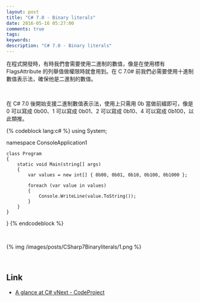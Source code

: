 ```yaml
---
layout: post
title: "C# 7.0 - Binary literals"
date: 2016-05-16 05:27:00
comments: true
tags: 
keywords: 
description: "C# 7.0 - Binary literals"
---
```


在程式開發時，有時我們會需要使用二進制的數值，像是在使用標有 FlagsAttribute 的列舉值做權限時就會用到。在 C 7.0# 前我們必需要使用十進制數值表示法，確保他是二進制的數值。  

<!-- More -->

<br/>


在  C# 7.0 後開始支援二進制數值表示法，使用上只需用 0b 當做前綴即可，像是  0 可以寫成 0b00、1 可以寫成 0b01、2 可以寫成 0b10、4 可以寫成 0b100，以此類推。  

{% codeblock lang:c# %}
using System;

namespace ConsoleApplication1

    class Program
    {
        static void Main(string[] args)
        {
            var values = new int[] { 0b00, 0b01, 0b10, 0b100, 0b1000 };

            foreach (var value in values)
            {
                Console.WriteLine(value.ToString());
            }
        }
    }
}
{% endcodeblock %}

<br/>


{% img /images/posts/CSharp7Binaryliterals/1.png %}

<br/>

Link
----
* [A glance at C# vNext - CodeProject](http://www.codeproject.com/Articles/699708/A-glance-at-Csharp-vNext#binary-literals-and-separators)
